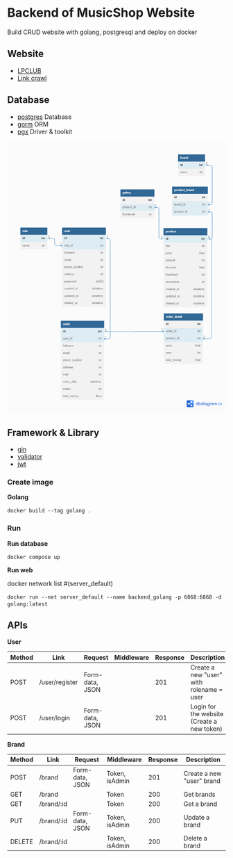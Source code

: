 # Backend of MusicShop Website

Build CRUD website with golang, postgresql and deploy on docker


## Website
- [LPCLUB](https://lpclub.vn/)
- [Link crawl](https://github.com/MusicShopVersion1/crawl_data)

## Database
- [postgres](https://hub.docker.com/_/postgres) Database
- [gorm](https://github.com/go-gorm/gorm) ORM
- [pgx](https://github.com/jackc/pgx) Driver & toolkit

![Database Diagram](https://github.com/MusicShopVersion1/server/blob/master/images/Web%20Online%20MusicShop.png)

## Framework & Library
- [gin](https://github.com/gin-gonic/gin)
- [validator](https://github.com/go-playground/validator)
- [jwt](https://github.com/golang-jwt/jwt)

[//]: # (- [migrate]&#40;https://github.com/golang-migrate/migrate&#41;)

### Create image

**Golang**
```
docker build --tag golang .
```

### Run

**Run database**
```
docker compose up
```

**Run web**

docker network list #(server_default)
```
docker run --net server_default --name backend_golang -p 6868:6868 -d golang:latest
```

## APIs

**User**

| Method | Link           | Request         | Middleware | Response | Description                                |
|--------|----------------|-----------------|------------|----------|--------------------------------------------|
| POST   | /user/register | Form-data, JSON |            | 201      | Create a new "user" with rolename = user   |
| POST   | /user/login    | Form-data, JSON |            | 201      | Login for the website (Create a new token) |

**Brand**

| Method | Link       | Request         | Middleware     | Response | Description               |
|--------|------------|-----------------|----------------|----------|---------------------------|
| POST   | /brand     | Form-data, JSON | Token, isAdmin | 201      | Create a new "user" brand |
| GET    | /brand     |                 | Token          | 200      | Get brands                |
| GET    | /brand/:id |                 | Token          | 200      | Get a brand               |
| PUT    | /brand/:id | Form-data, JSON | Token, isAdmin | 200      | Update a brand            |
| DELETE | /brand/:id |                 | Token, isAdmin | 200      | Delete a brand            |

